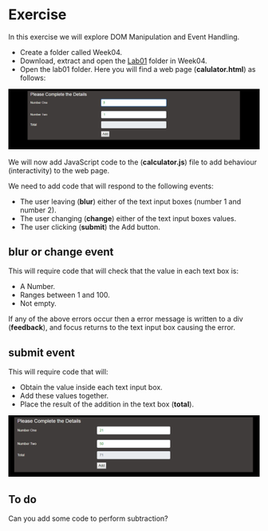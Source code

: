 # Exercise

In this exercise we will explore DOM Manipulation and Event Handling.

- Create a folder called Week04.
- Download, extract and open the [Lab01](archives/Lab01.zip) folder in Week04.
- Open the lab01 folder. Here you will find a web page (**calulator.html**) as follows:

![](img/calculator.png)

We will now add JavaScript code to the (**calculator.js**) file to add behaviour (interactivity) to the web page.

We need to add code that will respond to the following events:

- The user leaving (**blur**) either of the text input boxes (number 1 and number 2).
- The user changing (**change**) either of the text input boxes values.
- The user clicking (**submit**) the Add button.

## blur or change event

This will require code that will check that the value in each text box is:

- A Number.
- Ranges between 1 and 100.
- Not empty.

If any of the above errors occur then a error message is written to a div (**feedback**), and focus returns to the text input box causing the error.

## submit event

This will require code that will:

- Obtain the value inside each text input box.
- Add these values together.
- Place the result of the addition in the text box (**total**).

![](img/solution.png)

## To do

Can you add some code to perform subtraction? 


